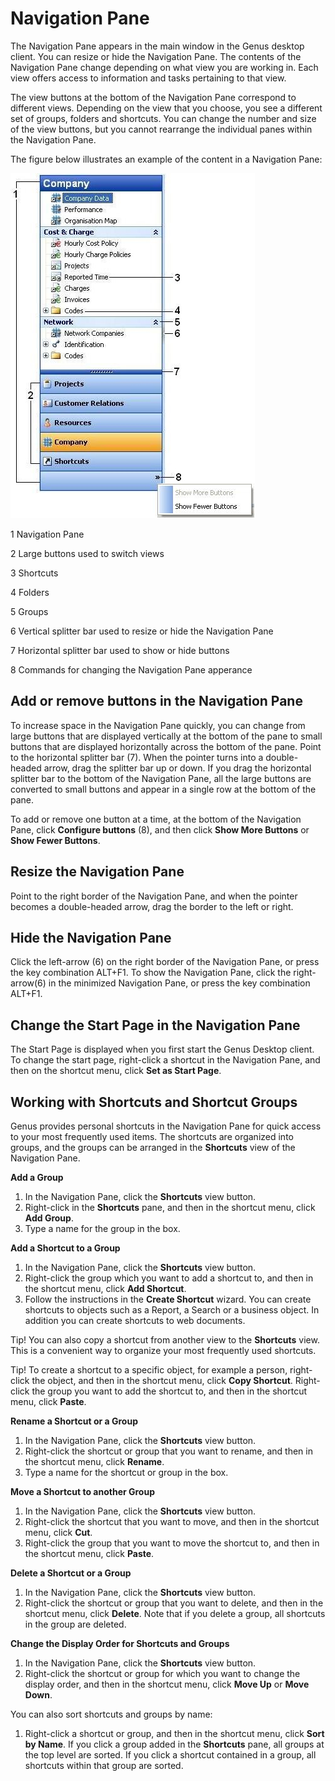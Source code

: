 # Navigation Pane

The Navigation Pane appears in the main window in the Genus desktop client. You can resize or hide the Navigation Pane. The contents of the Navigation Pane change depending on what view you are working in. Each view offers access to information and tasks pertaining to that view.

The view buttons at the bottom of the Navigation Pane correspond to different views. Depending on the view that you choose, you see a different set of groups, folders and shortcuts. You can change the number and size of the view buttons, but you cannot rearrange the individual panes within the Navigation Pane.

The figure below illustrates an example of the content in a Navigation Pane:

![ID441C1DFB31264E0E.ID4DE37DE7702B4BCA.JPG](media/ID441C1DFB31264E0E.ID4DE37DE7702B4BCA.JPG)

1 Navigation Pane

2 Large buttons used to switch views

3 Shortcuts

4 Folders

5 Groups

6 Vertical splitter bar used to resize or hide the Navigation Pane

7 Horizontal splitter bar used to show or hide buttons

8 Commands for changing the Navigation Pane apperance

## Add or remove buttons in the Navigation Pane

To increase space in the Navigation Pane quickly, you can change from large buttons that are displayed vertically at the bottom of the pane to small buttons that are displayed horizontally across the bottom of the pane. Point to the horizontal splitter bar (7). When the pointer turns into a double-headed arrow, drag the splitter bar up or down. If you drag the horizontal splitter bar to the bottom of the Navigation Pane, all the large buttons are converted to small buttons and appear in a single row at the bottom of the pane.

To add or remove one button at a time, at the bottom of the Navigation Pane, click **Configure buttons** (8), and then click **Show More Buttons** or **Show Fewer Buttons**.


## Resize the Navigation Pane

Point to the right border of the Navigation Pane, and when the pointer becomes a double-headed arrow, drag the border to the left or right.


## Hide the Navigation Pane

Click the left-arrow (6) on the right border of the Navigation Pane, or press the key combination ALT+F1. To show the Navigation Pane, click the right-arrow(6) in the minimized Navigation Pane, or press the key combination ALT+F1.


## Change the Start Page in the Navigation Pane

The Start Page is displayed when you first start the Genus Desktop client. To change the start page, right-click a shortcut in the Navigation Pane, and then on the shortcut menu, click **Set as Start Page**.


## Working with Shortcuts and Shortcut Groups

Genus provides personal shortcuts in the Navigation Pane for quick access to your most frequently used items. The shortcuts are organized into groups, and the groups can be arranged in the **Shortcuts** view of the Navigation Pane.

**Add a Group**

1. In the Navigation Pane, click the **Shortcuts** view button.
2. Right-click in the **Shortcuts** pane, and then in the shortcut menu, click **Add Group**.
3. Type a name for the group in the box.

**Add a Shortcut to a Group**

1. In the Navigation Pane, click the **Shortcuts** view button.
2. Right-click the group which you want to add a shortcut to, and then in the shortcut menu, click **Add Shortcut**.
3. Follow the instructions in the **Create Shortcut** wizard. You can create shortcuts to objects such as a Report, a Search or a business object. In addition you can create shortcuts to web documents.

Tip! You can also copy a shortcut from another view to the **Shortcuts** view. This is a convenient way to organize your most frequently used shortcuts.

Tip! To create a shortcut to a specific object, for example a person, right-click the object, and then in the shortcut menu, click **Copy Shortcut**. Right-click the group you want to add the shortcut to, and then in the shortcut menu, click **Paste**.

**Rename a Shortcut or a Group**

1. In the Navigation Pane, click the **Shortcuts** view button.
2. Right-click the shortcut or group that you want to rename, and then in the shortcut menu, click **Rename**.
3. Type a name for the shortcut or group in the box.

**Move a Shortcut to another Group**

1. In the Navigation Pane, click the **Shortcuts** view button.
2. Right-click the shortcut that you want to move, and then in the shortcut menu, click **Cut**.
3. Right-click the group that you want to move the shortcut to, and then in the shortcut menu, click **Paste**.

**Delete a Shortcut or a Group**

1. In the Navigation Pane, click the **Shortcuts** view button.
2. Right-click the shortcut or group that you want to delete, and then in the shortcut menu, click **Delete**. Note that if you delete a group, all shortcuts in the group are deleted.

**Change the Display Order for Shortcuts and Groups**

1.  In the Navigation Pane, click the **Shortcuts** view button.
2.  Right-click the shortcut or group for which you want to change the display order, and then in the shortcut menu, click **Move Up** or **Move Down**.

You can also sort shortcuts and groups by name:

1. Right-click a shortcut or group, and then in the shortcut menu, click **Sort by Name**. If you click a group added in the **Shortcuts** pane, all groups at the top level are sorted. If you click a shortcut contained in a group, all shortcuts within that group are sorted.

